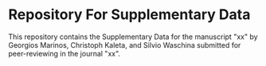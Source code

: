 # Repository For Supplementary Data
This repository contains the Supplementary Data for the manuscript "xx" by Georgios Marinos, Christoph Kaleta, and Silvio Waschina submitted for peer-reviewing in the journal "xx".
